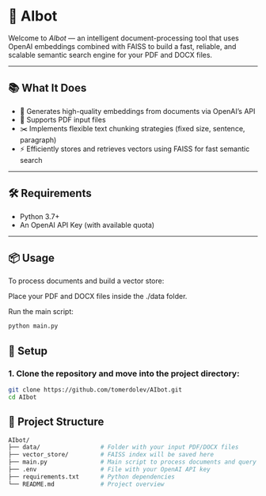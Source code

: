 # 🤖 AIbot

Welcome to *AIbot* — an intelligent document-processing tool that uses OpenAI embeddings combined with FAISS to build a fast, reliable, and scalable semantic search engine for your PDF and DOCX files.

---

## 📚 What It Does

- 🧠 Generates high-quality embeddings from documents via OpenAI’s API
- 📄 Supports PDF input files
- ✂️ Implements flexible text chunking strategies (fixed size, sentence, paragraph)
- ⚡ Efficiently stores and retrieves vectors using FAISS for fast semantic search
---

## 🛠️ Requirements

- Python 3.7+
- An OpenAI API Key (with available quota)

---

## 📦 Usage

To process documents and build a vector store:

Place your PDF and DOCX files inside the ./data folder.

Run the main script:
```bash
python main.py

```

## 🚀 Setup

### 1. Clone the repository and move into the project directory:

```bash
git clone https://github.com/tomerdolev/AIbot.git
cd AIbot
```

## 📂 Project Structure

```bash
AIbot/
├── data/                 # Folder with your input PDF/DOCX files
├── vector_store/         # FAISS index will be saved here
├── main.py               # Main script to process documents and query
├── .env                  # File with your OpenAI API key
├── requirements.txt      # Python dependencies
└── README.md             # Project overview
```

